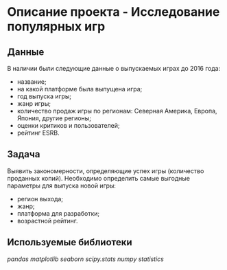 # Описание проекта - Исследование популярных игр

## Данные

В наличии были следующие данные о выпускаемых играх до 2016 года:
- название;
- на какой платформе была выпущена игра;
- год выпуска игры;
- жанр игры;
- количество продаж игры по регионам: Северная Америка, Европа, Япония, другие регионы;
- оценки критиков и пользователей;
- рейтинг ESRB.

## Задача

Выявить закономерности, определяющие успех игры (количество проданных копий). Необходимо определить самые выгодные параметры для выпуска новой игры:
- регион выхода;
- жанр;
- платформа для разработки;
- возрастной рейтинг.

## Используемые библиотеки
*pandas*
*matplotlib*
*seaborn*
*scipy.stats*
*numpy*
*statistics*